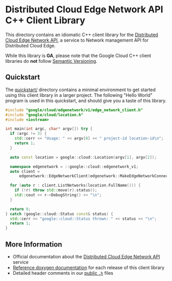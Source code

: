 # Distributed Cloud Edge Network API C++ Client Library

This directory contains an idiomatic C++ client library for the
[Distributed Cloud Edge Network API][cloud-service-docs], a service to Network
management API for Distributed Cloud Edge.

While this library is **GA**, please note that the Google Cloud C++ client
libraries do **not** follow [Semantic Versioning](https://semver.org/).

## Quickstart

The [quickstart/](quickstart/README.md) directory contains a minimal environment
to get started using this client library in a larger project. The following
"Hello World" program is used in this quickstart, and should give you a taste of
this library.

<!-- inject-quickstart-start -->

```cc
#include "google/cloud/edgenetwork/v1/edge_network_client.h"
#include "google/cloud/location.h"
#include <iostream>

int main(int argc, char* argv[]) try {
  if (argc != 3) {
    std::cerr << "Usage: " << argv[0] << " project-id location-id\n";
    return 1;
  }

  auto const location = google::cloud::Location(argv[1], argv[2]);

  namespace edgenetwork = ::google::cloud::edgenetwork_v1;
  auto client =
      edgenetwork::EdgeNetworkClient(edgenetwork::MakeEdgeNetworkConnection());

  for (auto r : client.ListNetworks(location.FullName())) {
    if (!r) throw std::move(r).status();
    std::cout << r->DebugString() << "\n";
  }

  return 0;
} catch (google::cloud::Status const& status) {
  std::cerr << "google::cloud::Status thrown: " << status << "\n";
  return 1;
}
```

<!-- inject-quickstart-end -->

## More Information

- Official documentation about the
  [Distributed Cloud Edge Network API][cloud-service-docs] service
- [Reference doxygen documentation][doxygen-link] for each release of this
  client library
- Detailed header comments in our [public `.h`][source-link] files

[cloud-service-docs]: https://cloud.google.com/distributed-cloud/edge/latest/docs/overview
[doxygen-link]: https://cloud.google.com/cpp/docs/reference/edgenetwork/latest/
[source-link]: https://github.com/googleapis/google-cloud-cpp/tree/main/google/cloud/edgenetwork
